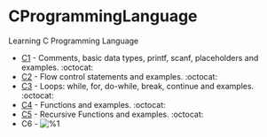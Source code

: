 # CProgrammingLanguage
Learning C Programming Language

* [C1](https://github.com/sucremad/CProgrammingLanguage/tree/main/C1) - Comments, basic data types, printf, scanf, placeholders and examples. :octocat:
* [C2](https://github.com/sucremad/CProgrammingLanguage/tree/main/C2) - Flow control statements and examples. :octocat:
* [C3](https://github.com/sucremad/CProgrammingLanguage/tree/main/C3) - Loops: while, for, do-while, break, continue and examples. :octocat:
* [C4](https://github.com/sucremad/CProgrammingLanguage/tree/main/C4) - Functions and examples. :octocat: 
* [C5](https://github.com/sucremad/CProgrammingLanguage/tree/main/C5) - Recursive Functions and examples. :octocat:
* C6 - ![%1](https://progress-bar.dev/0) <br/>
